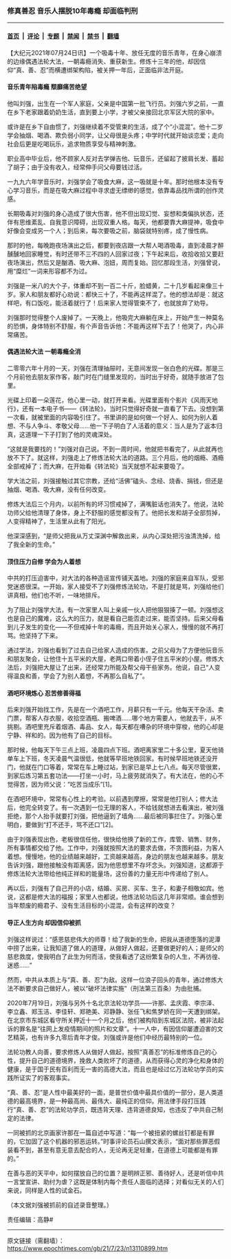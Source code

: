 ### 修真善忍 音乐人摆脱10年毒瘾 却面临判刑

---

#### [首页](../../../..?n13110899) &nbsp;|&nbsp; [评论](../../../../../epoch-comment?n13110899) &nbsp;|&nbsp; [专题](../../../../../epoch-special?n13110899) &nbsp;|&nbsp; [禁闻](../../../../../epoch-news?n13110899) &nbsp;|&nbsp; [禁书](../../../../../books?n13110899) &nbsp;|&nbsp; [翻墙](https://github.com/gfw-breaker/nogfw/blob/master/README.md?n13110899)


<div class="post_content" id="artbody" itemprop="articleBody">
 <!-- article content begin -->
 <p>
  【大纪元2021年07月24日讯】一个吸毒十年、放任无度的音乐青年，在身心崩溃的边缘偶遇法轮大法，一朝毒瘾消失、重获新生。修炼十三年的他，却因信仰“真、善、忍”而横遭绑架构陷，被关押一年后，正面临非法开庭。
 </p>
 <h4>
  音乐青年陷毒瘾 颓靡痛苦绝望
 </h4>
 <p>
  他叫刘强，出生在一个军人家庭，父亲是中国第一批飞行员。刘强六岁之前，一直在乡下老家跟着奶奶生活，直到要上小学，才被父亲接回北京军区大院的家中。
 </p>
 <p>
  或许是在乡下自由惯了，刘强继续着不受管束的生活，成了个“小混混”。他十二岁学会抽烟、喝酒、欺负弱小同学，让父母很是头疼；中学时代就开始谈恋爱；走向社会后更是吃喝玩乐，追求物质享受与精神刺激。
 </p>
 <p>
  职业高中毕业后，他不顾家人反对去学弹吉他、玩音乐，还留起了披肩长发、蓄起了胡子；由于没有收入，经常伸手问父母要钱过活。
 </p>
 <p>
  一九九六年学音乐时，刘强学会了吸食大麻，这一吸就是十年。那时他根本没有专心学习音乐，而是在吸大麻过程中寻求虚无缥缈的感觉，依靠毒品找所谓的创作灵感。
 </p>
 <p>
  长期吸毒对刘强的身心造成了很大伤害，他不但出现幻觉、妄想和类偏执状态，还伴有思维紊乱、自我意识障碍，出现双重人格。每天，他都要靠大麻提神，吸食中好像会变成另一个人；到后来，每次要吸之前，脑袋就特别疼，成了慢性病。
 </p>
 <p>
  那时的他，每晚跑夜场演出之后，都要到夜店跟一大帮人喝酒吸毒，直到凌晨才醉醺醺地回家睡觉，有时还带不三不四的人回家过夜；下午起来后，收拾收拾又要赶夜场演出，然后又是酗酒、吸大麻、泡妞，周而复始。回忆那段生活，刘强曾说，用“糜烂”一词来形容都不为过。
 </p>
 <p>
  刘强是一米八的大个子，体重却不到一百二十斤，脸蜡黄，二十几岁看起来像三十岁。家人和朋友都好心劝说：都快三十了，不能再这样混了。他的想法却是：就这样吧，有口饭吃，能活着就行了！后来家人觉得管束不了，也就放弃了劝导。
 </p>
 <p>
  刘强那时觉得整个人废掉了。一天晚上，他吸完大麻躺在床上，开始产生一种莫名的恐惧，身体特别不舒服，有个声音告诉他：不能再这样下去了！他哭了，内心非常痛苦。
 </p>
 <h4>
  偶遇法轮大法 一朝毒瘾全消
 </h4>
 <p>
  二零零六年十月的一天，刘强在清理抽屉时，无意间发现一张白色的光碟。那是三个月前他去朋友家作客，敲门时在门缝里发现的，当时出于好奇，就随手放进了包里。
 </p>
 <p>
  光碟上印着一朵莲花，他心里一动，就打开来看。光碟里面有个影片《风雨天地行》，还有一本电子书——《转法轮》，当时只觉得好奇就一直看了下去。没想到第一次看，就被里面的内容吸引住了。书里讲的是如何做一个好人、如何为别人着想、不与人争斗、孝敬父母……他一下子明白了人活着的意义：当人是为了返本归真，这道理一下子打到了他的灵魂深处。
 </p>
 <p>
  “这就是我要找的！”刘强对自己说。不到一周时间，他就把书看完了，从此就再也放不下了。就这样，刘强走上了修炼法轮大法的道路。三个月后，他的烟瘾、酒瘾全部戒掉了；而大麻，在开始看《转法轮》当天就想不起来要吸了。
 </p>
 <p>
  学大法之前，刘强接触过其它宗教，还给“活佛”磕头、念经、烧香、捐钱，但还是抽烟、喝酒、吸大麻，没有任何改变。
 </p>
 <p>
  修炼大法后三个月内，以前所有的坏习惯戒掉了，满嘴脏话也消失了。他说，法轮功师父给他清理了身体，身上不舒服的感觉都没有了。他把长发和胡子全部剪掉，人变得精神了，生活里从此有了阳光。
 </p>
 <p>
  他深深感到，“是师父把我从万丈深渊中解救出来，从内心深处把污浊清洗掉，给了我全新的生命。”
 </p>
 <h4>
  顶住压力自修 学会为人着想
 </h4>
 <p>
  中共的打压迫害中，对大法的各种造谣宣传铺天盖地。刘强的家庭来自军队，受邪党迷惑很深。一开始，家人接受不了刘强修炼法轮功，不是打就是骂，刘强给他们讲真相，他们也不听，一味地排斥。
 </p>
 <p>
  为了阻止刘强学大法，有一次家里人叫上亲戚一伙人把他狠狠揍了一顿。刘强想这也是自己的魔难，这么大的压力，就是看自己能否走过来，能否坚持。后来父母看到儿子发生的变化——不但戒掉十年的毒瘾，而且开始关心家人，慢慢的就不再打骂。他坚持了下来。
 </p>
 <p>
  通过学法，刘强也看到了过去自己给家人造成的伤害。之前父母为了方便他玩音乐和朋友聚会，让他住十五平米的大屋，老两口带着小侄子住五平米的小屋。修炼大法后，刘强把大屋让了出来，还经常力所能及帮父母干些家务。他说，自己“人变得温良和善，学会了为别人着想，不再那么自私了”。
 </p>
 <h4>
  酒吧环境炼心 忍苦修善得福
 </h4>
 <p>
  后来刘强开始找工作，先是在一个酒吧工作，月薪只有一千元。他每天干杂活、卖门票，帮客人存衣服，收拾空酒瓶、搬啤酒……哪个地方需要人，他就去干，从不挑剔。酒吧里充斥着烟酒、毒品、女人，每天都在嘈杂的环境中穿梭，他的心却是宁静、祥和的。因为他有了自己的目标。
 </p>
 <p>
  那时候，他每天下午三点上班，凌晨四点下班。酒吧离家里二十多公里，夏天他骑单车上下班，冬天凌晨气温很低，他就等早班地铁回家。有时候早班地铁还没开门，他就在门口等着，常常在车上睡过站，到家已是早上七八点。每天尽管很累，到家后炼习第五套功法——打坐一小时，马上疲劳就消失了。有大法在，他的心不觉得苦，因为师父说：“吃苦当成乐”[1]。
 </p>
 <p>
  在酒吧环境中，常常有心性上的考验。以前遇到摩擦，常常是他打别人；修大法后，他完全转变了。有一次遇到一位无理的客人，不给钱就想进去看演出，被刘强拒绝，那个人抬手就要打刘强，把他逼到了墙角……最后被同事拦住了。刘强心里明白，要做到“打不还手，骂不还口”[2]。
 </p>
 <p>
  由于刘强表现出色，老板很信任他，很快给他换了新的工作，库管、销售、财务，所有事情都交给了他。工作中，刘强就按照大法的要求去做，不贪图利益，为客人着想。慢慢地，他的业绩越来越好，工资越来越高，身边的朋友也越来越多。朋友告诉刘强，跟他接触没有距离感，因为他思想里不存坏念头。刘强知道，这都源于修炼法轮大法带给他纯正祥和的能量场，这份善的力量无形中传递给了别人。
 </p>
 <p>
  再以后，刘强有了自己开的小店，结婚、买房、买车、生子，和妻子相敬如宾。他说，这都是修大法的福报；家里人也都说，他炼法轮功后这几年非常顺。谁会想到当年颓废的瘾君子、没有生活目标的小混混，会有这样的改变？
 </p>
 <h4>
  导正人生方向 却因信仰被抓
 </h4>
 <p>
  刘强这样说过：“感恩慈悲伟大的师尊！给了我新的生命，把我从道德堕落的泥潭中捞了出来，让我知道了做人的道理，从做好人做起，还要做更好的人；是师父的慈悲救度，使我明白了此生为何而活，使我看透了这纷繁复杂的人生，不再彷徨、迷惑……”
 </p>
 <p>
  然而，中共从本质上与“真、善、忍”为敌。这样一位浪子回头的青年，通过修炼大法不断要求自己做好人，被以“破坏法律实施”（刑法第三百条）为由批捕。
 </p>
 <p>
  2020年7月19日，刘强与另外十名北京法轮功学员——许那、孟庆霞、李宗泽、李立鑫、郑玉洁、李佳轩、郑艳美、邓静静、张任飞和焦梦娇在同一天遭到绑架。在北京市东城区看守所关押近十一个月之后，他们被构陷到东城区法院，被非法起诉的罪名是“往网上发疫情期间的照片和文章”。十一人中，有因信仰屡遭迫害的文艺精英，也有许多九零后青年才俊。刘强或许是他们中经历最特别的一位。
 </p>
 <p>
  法轮功教人向善，要求修炼人从做好人做起，按照“真善忍”的标准修炼自己的心性，提升自己的道德境界，挽救人类败坏了的道德，从而获得心灵的净化和身体的健康，是于国于民有百利而无一害的高德大法，而且也是经过亿万法轮功学员的实践所证实了的客观事实。
 </p>
 <p>
  “真、善、忍”是人性中最美好的一面，是普世价值中最具价值的一部分，是人类道德的最高境界，是一种最高尚、最伟大、最纯正的信仰。用法律手段打压践行“真、善、忍”的法轮功学员，既违背天理、违背道德良知，也违反了中共自己制定的法律。
 </p>
 <p>
  一同被抓的北京画家许那在一篇自述中写道：“每一个被扭紧的螺丝钉都是有罪的，它加固了这个机器的邪恶运转。”时事评论员石山撰文表示，“面对那些罪恶假装看不到，甚至有意无意去配合的人，无论再无足轻重，在道德上可能都是有罪的。”
 </p>
 <p>
  在善与恶的天平中，如何摆放自己的位置？是明辨正邪、善待好人，还是听信中共一言堂宣讲、助纣为虐？这既是体制内每个责任人面临的选择；对看似无关的人们来说，同样是人性的试金石。
 </p>
 <p>
  （本文据刘强被抓前的自述录音整理。）
 </p>
 <p>
  责任编辑：高静#
 </p>
 <!-- article content end -->
 <div id="below_article_ad">
 </div>
</div>


---

原文链接（需翻墙）：https://www.epochtimes.com/gb/21/7/23/n13110899.htm